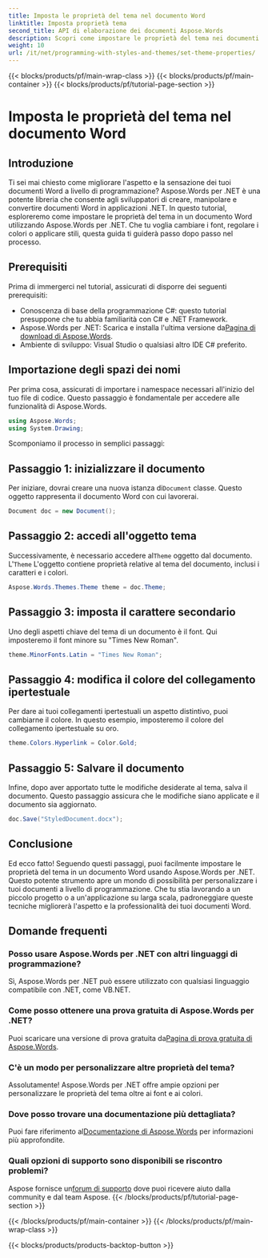 ```yaml
---
title: Imposta le proprietà del tema nel documento Word
linktitle: Imposta proprietà tema
second_title: API di elaborazione dei documenti Aspose.Words
description: Scopri come impostare le proprietà del tema nei documenti Word usando Aspose.Words per .NET. Segui la nostra guida passo passo per personalizzare facilmente font e colori.
weight: 10
url: /it/net/programming-with-styles-and-themes/set-theme-properties/
---
```


{{< blocks/products/pf/main-wrap-class >}}
{{< blocks/products/pf/main-container >}}
{{< blocks/products/pf/tutorial-page-section >}}

# Imposta le proprietà del tema nel documento Word

## Introduzione

Ti sei mai chiesto come migliorare l'aspetto e la sensazione dei tuoi documenti Word a livello di programmazione? Aspose.Words per .NET è una potente libreria che consente agli sviluppatori di creare, manipolare e convertire documenti Word in applicazioni .NET. In questo tutorial, esploreremo come impostare le proprietà del tema in un documento Word utilizzando Aspose.Words per .NET. Che tu voglia cambiare i font, regolare i colori o applicare stili, questa guida ti guiderà passo dopo passo nel processo.

## Prerequisiti

Prima di immergerci nel tutorial, assicurati di disporre dei seguenti prerequisiti:

- Conoscenza di base della programmazione C#: questo tutorial presuppone che tu abbia familiarità con C# e .NET Framework.
-  Aspose.Words per .NET: Scarica e installa l'ultima versione da[Pagina di download di Aspose.Words](https://releases.aspose.com/words/net/).
- Ambiente di sviluppo: Visual Studio o qualsiasi altro IDE C# preferito.

## Importazione degli spazi dei nomi

Per prima cosa, assicurati di importare i namespace necessari all'inizio del tuo file di codice. Questo passaggio è fondamentale per accedere alle funzionalità di Aspose.Words.

```csharp
using Aspose.Words;
using System.Drawing;
```

Scomponiamo il processo in semplici passaggi:

## Passaggio 1: inizializzare il documento

 Per iniziare, dovrai creare una nuova istanza di`Document` classe. Questo oggetto rappresenta il documento Word con cui lavorerai.

```csharp
Document doc = new Document();
```

## Passaggio 2: accedi all'oggetto tema

Successivamente, è necessario accedere al`Theme` oggetto dal documento. L'`Theme` L'oggetto contiene proprietà relative al tema del documento, inclusi i caratteri e i colori.

```csharp
Aspose.Words.Themes.Theme theme = doc.Theme;
```

## Passaggio 3: imposta il carattere secondario

Uno degli aspetti chiave del tema di un documento è il font. Qui imposteremo il font minore su "Times New Roman".

```csharp
theme.MinorFonts.Latin = "Times New Roman";
```

## Passaggio 4: modifica il colore del collegamento ipertestuale

Per dare ai tuoi collegamenti ipertestuali un aspetto distintivo, puoi cambiarne il colore. In questo esempio, imposteremo il colore del collegamento ipertestuale su oro.

```csharp
theme.Colors.Hyperlink = Color.Gold;
```

## Passaggio 5: Salvare il documento

Infine, dopo aver apportato tutte le modifiche desiderate al tema, salva il documento. Questo passaggio assicura che le modifiche siano applicate e il documento sia aggiornato.

```csharp
doc.Save("StyledDocument.docx");
```

## Conclusione

Ed ecco fatto! Seguendo questi passaggi, puoi facilmente impostare le proprietà del tema in un documento Word usando Aspose.Words per .NET. Questo potente strumento apre un mondo di possibilità per personalizzare i tuoi documenti a livello di programmazione. Che tu stia lavorando a un piccolo progetto o a un'applicazione su larga scala, padroneggiare queste tecniche migliorerà l'aspetto e la professionalità dei tuoi documenti Word.

## Domande frequenti

### Posso usare Aspose.Words per .NET con altri linguaggi di programmazione?  
Sì, Aspose.Words per .NET può essere utilizzato con qualsiasi linguaggio compatibile con .NET, come VB.NET.

### Come posso ottenere una prova gratuita di Aspose.Words per .NET?  
 Puoi scaricare una versione di prova gratuita da[Pagina di prova gratuita di Aspose.Words](https://releases.aspose.com/).

### C'è un modo per personalizzare altre proprietà del tema?  
Assolutamente! Aspose.Words per .NET offre ampie opzioni per personalizzare le proprietà del tema oltre ai font e ai colori.

### Dove posso trovare una documentazione più dettagliata?  
 Puoi fare riferimento al[Documentazione di Aspose.Words](https://reference.aspose.com/words/net/) per informazioni più approfondite.

### Quali opzioni di supporto sono disponibili se riscontro problemi?  
 Aspose fornisce un[forum di supporto](https://forum.aspose.com/c/words/8) dove puoi ricevere aiuto dalla community e dal team Aspose.
{{< /blocks/products/pf/tutorial-page-section >}}

{{< /blocks/products/pf/main-container >}}
{{< /blocks/products/pf/main-wrap-class >}}

{{< blocks/products/products-backtop-button >}}
